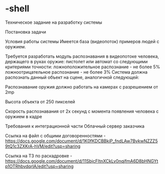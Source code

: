 # -shell

Техническое задание
на разработку системы 

Постановка задачи

Условия работы системы
Имеется база (видеопоток) примеров людей с оружием.

Требуется разработать модуль распознавания в видеопотоке человека, держащего в руках оружие: пистолет или автомат со следующими критериями точности: ложноположительное распознание - не более 5% ложноотрицательное распознание - не более 3% Система должна распознать данный объект на сцене, аналогичной следующей:

Распознавание оружия должно работать на камерах с разрешением от 2mp 

Высота объекта от 250 пикселей

Скорость распознавания от 2х секунд с момента появления человека с оружием в кадре



Требования к интеграционной части
Облачный сервер заказчика


Ссылка на файл с общими договоренностями - https://docs.google.com/document/d/1K0fKDCBBkiP_fndLAw7BvkwNZZZ59tQ1c3ZXKrA-hVM/edit?usp=sharing

Ссылка на ТЗ по раскадровке - https://docs.google.com/document/d/11SbjcFItnXCkLv0nqjfmA6D8bHNGYtp1OTRhbvdqrlA/edit?usp=sharing
